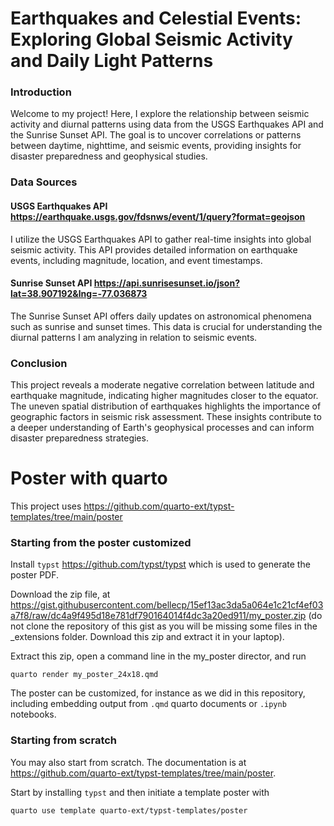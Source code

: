 
# Earthquakes and Celestial Events: Exploring Global Seismic Activity and Daily Light Patterns

### Introduction

Welcome to my project! Here, I explore the relationship between seismic activity and diurnal patterns using data from the USGS Earthquakes API and the Sunrise Sunset API. The goal is to uncover correlations or patterns between daytime, nighttime, and seismic events, providing insights for disaster preparedness and geophysical studies.

### Data Sources

#### USGS Earthquakes API <https://earthquake.usgs.gov/fdsnws/event/1/query?format=geojson>
I utilize the USGS Earthquakes API to gather real-time insights into global seismic activity. This API provides detailed information on earthquake events, including magnitude, location, and event timestamps.

#### Sunrise Sunset API <https://api.sunrisesunset.io/json?lat=38.907192&lng=-77.036873>
The Sunrise Sunset API offers daily updates on astronomical phenomena such as sunrise and sunset times. This data is crucial for understanding the diurnal patterns I am analyzing in relation to seismic events.

### Conclusion

This project reveals a moderate negative correlation between latitude and earthquake magnitude, indicating higher magnitudes closer to the equator. The uneven spatial distribution of earthquakes highlights the importance of geographic factors in seismic risk assessment. These insights contribute to a deeper understanding of Earth's geophysical processes and can inform disaster preparedness strategies.

# Poster with quarto

This project uses <https://github.com/quarto-ext/typst-templates/tree/main/poster>

### Starting from the poster customized

Install ``typst`` <https://github.com/typst/typst> which is used to generate the poster PDF.

Download the zip file, at <https://gist.githubusercontent.com/bellecp/15ef13ac3da5a064e1c21cf4ef03a7f8/raw/dc4a9f495d18e781df790164014f4dc3a20ed911/my_poster.zip>
(do not clone the repository of this gist as you will be missing some files in the _extensions folder. Download this zip and extract it in your laptop).

Extract this zip, open a command line in the my_poster director, and run

```
quarto render my_poster_24x18.qmd
```

The poster can be customized, for instance as we did in this repository, including
embedding output from ``.qmd`` quarto documents or ``.ipynb`` notebooks.

### Starting from scratch

You may also start from scratch. The documentation is at
<https://github.com/quarto-ext/typst-templates/tree/main/poster>.


Start by installing ``typst`` and then initiate a template poster  with

```
quarto use template quarto-ext/typst-templates/poster
```

